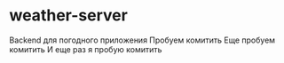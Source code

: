 # weather-server
Backend для погодного приложения
Пробуем комитить
Еще пробуем комитить
И еще раз я пробую комитить